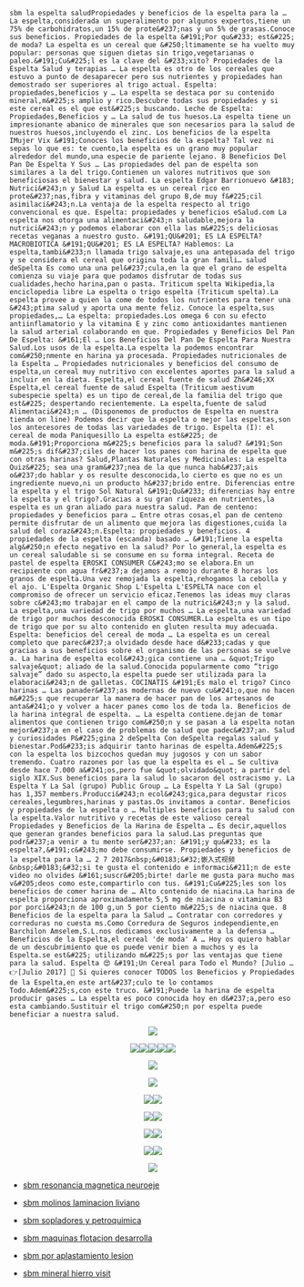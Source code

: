 
```
sbm la espelta saludPropiedades y beneficios de la espelta para la … La espelta,considerada un superalimento por algunos expertos,tiene un 75% de carbohidratos,un 15% de prote&#237;nas y un 5% de grasas.Conoce sus beneficios. Propiedades de la espelta &#191;Por qu&#233; est&#225; de moda? La espelta es un cereal que &#250;ltimamente se ha vuelto muy popular: personas que siguen dietas sin trigo,vegetarianas o paleo.&#191;Cu&#225;l es la clave del &#233;xito? Propiedades de la Espelta Salud y terapias … La espelta es otro de los cereales que estuvo a punto de desaparecer pero sus nutrientes y propiedades han demostrado ser superiores al trigo actual. Espelta: propiedades,beneficios y … La espelta se destaca por su contenido mineral,m&#225;s amplio y rico.Descubre todas sus propiedades y si este cereal es el que est&#225;s buscando. Leche de Espelta: Propiedades,Beneficios y … La salud de tus huesos.La espelta tiene un impresionante abanico de minerales que son necesarios para la salud de nuestros huesos,incluyendo el zinc. Los beneficios de la espelta IMujer Vix &#191;Conoces los beneficios de la espelta? Tal vez ni sepas lo que es: te cuento,la espelta es un grano muy popular alrededor del mundo,una especie de pariente lejano. 8 Beneficios Del Pan De Espelta Y Sus … Las propiedades del pan de espelta son similares a la del trigo.Contienen un valores nutritivos que son beneficiosas el bienestar y salud. La espelta Edgar Barrionuevo &#183; Nutrici&#243;n y Salud La espelta es un cereal rico en prote&#237;nas,fibra y vitaminas del grupo B,de muy f&#225;cil asimilaci&#243;n.La ventaja de la espelta respecto al trigo convencional es que. Espelta: propiedades y beneficios eSalud.com La espelta nos otorga una alimentaci&#243;n saludable,mejora la nutrici&#243;n y podemos elaborar con ella las m&#225;s deliciosas recetas veganas a nuestro gusto. &#191;QU&#201; ES LA ESPELTA? MACROBIOTICA &#191;QU&#201; ES LA ESPELTA? Hablemos: La espelta,tambi&#233;n llamada trigo salvaje,es una antepasada del trigo y se considera el cereal que origina toda la gran famili… salud deSpelta Es como una una pel&#237;cula,en la que el grano de espelta comienza su viaje para que podamos disfrutar de todas sus cualidades,hecho harina,pan o pasta. Triticum spelta Wikipedia,la enciclopedia libre La espelta o trigo espelta (Triticum spelta).La espelta provee a quien la come de todos los nutrientes para tener una &#243;ptima salud y aporta una mente feliz. Conoce la espelta,sus propiedades,… La espelta: propiedades.Los omega 6 con su efecto antiinflamatorio y la vitamina E y zinc como antioxidantes mantienen la salud arterial colaborando en que. Propiedades y Beneficios Del Pan De Espelta: &#161;El … Los Beneficios Del Pan De Espelta Para Nuestra Salud.Los usos de la espelta.La espelta la podemos encontrar com&#250;nmente en harina ya procesada. Propiedades nutricionales de la Espelta … Propiedades nutricionales y beneficios del consumo de espelta,un cereal muy nutritivo con excelentes aportes para la salud a incluir en la dieta. Espelta,el cereal fuente de salud Zh&#246;XX Espelta,el cereal fuente de salud Espelta (Triticum aestivum subespecie spelta) es un tipo de cereal,de la familia del trigo que est&#225; despertando recientemente. La espelta,fuente de salud Alimentaci&#243;n … (Disponemos de productos de Espelta en nuestra tienda on line) Podemos decir que la espelta o mejor las espeltas,son los antecesores de todas las variedades de trigo. Espelta (I): el cereal de moda Paniquesillo La espelta est&#225; de moda.&#191;Proporciona m&#225;s beneficios para la salud? &#191;Son m&#225;s dif&#237;ciles de hacer los panes con harina de espelta que con otras harinas? Salud,Plantas Naturales y Medicinales: La espelta Quiz&#225; sea una gram&#237;nea de la que nunca hab&#237;ais o&#237;do hablar y os resulte desconocida,lo cierto es que no es un ingrediente nuevo,ni un producto h&#237;brido entre. Diferencias entre la espelta y el trigo Sol Natural &#191;Qu&#233; diferencias hay entre la espelta y el trigo?.Gracias a su gran riqueza en nutrientes,la espelta es un gran aliado para nuestra salud. Pan de centeno: propiedades y beneficios para … Entre otras cosas,el pan de centeno permite disfrutar de un alimento que mejora las digestiones,cuida la salud del coraz&#243;n.Espelta: propiedades y beneficios. 4 propiedades de la espelta (escanda) basado … &#191;Tiene la espelta alg&#250;n efecto negativo en la salud? Por lo general,la espelta es un cereal saludable si se consume en su forma integral. Receta de pastel de espelta EROSKI CONSUMER C&#243;mo se elabora.En un recipiente con agua fr&#237;a dejamos a remojo durante 8 horas los granos de espelta.Una vez remojada la espelta,rehogamos la cebolla y el ajo. L'Espelta Organic Shop L'Espelta L'ESPELTA nace con el compromiso de ofrecer un servicio eficaz.Tenemos las ideas muy claras sobre c&#243;mo trabajar en el campo de la nutrici&#243;n y la salud. La espelta,una variedad de trigo por muchos … La espelta,una variedad de trigo por muchos desconocida EROSKI CONSUMER.La espelta es un tipo de trigo que por su alto contenido en gluten resulta muy adecuada. Espelta: beneficios del cereal de moda … La espelta es un cereal completo que parec&#237;a olvidado desde hace d&#233;cadas y que gracias a sus beneficios sobre el organismo de las personas se vuelve a. La harina de espelta ecol&#243;gica contiene una … &quot;Trigo salvaje&quot; aliado de la salud.Conocida popularmente como “trigo salvaje” dado su aspecto,la espelta puede ser utilizada para la elaboraci&#243;n de galletas. COCINATIS &#191;Es malo el trigo? Cinco harinas … Las panader&#237;as modernas de nuevo cu&#241;o,que no hacen m&#225;s que recuperar la manera de hacer pan de los artesanos de anta&#241;o y volver a hacer panes como los de toda la. Beneficios de la harina integral de espelta. … La espelta contiene.dejan de tomar alimentos que contienen trigo com&#250;n y se pasan a la espelta notan mejor&#237;a en el caso de problemas de salud que padec&#237;an. Salud y curiosidades P&#225;gina 2 deSpelta Con deSpelta regalas salud y bienestar.Pod&#233;is adquirir tanto harinas de espelta.Adem&#225;s con la espelta los bizcochos quedan muy jugosos y con un sabor tremendo. Cuatro razones por las que la espelta es el … Se cultiva desde hace 7.000 a&#241;os,pero fue &quot;olvidado&quot; a partir del siglo XIX.Sus beneficios para la salud lo sacaron del ostracismo y. La Espelta Y La Sal (grupo) Public Group … La Espelta Y La Sal (grupo) has 1,357 members.Producci&#243;n ecol&#243;gica,para degustar ricos cereales,legumbres,harinas y pastas.Os invitamos a contar. Beneficios y propiedades de la espelta o … Multiples beneficios para tu salud con la espelta.Valor nutritivo y recetas de este valioso cereal Propiedades y Beneficios de la Harina de Espelta … Es decir,aquellos que generan grandes beneficios para la salud.Las preguntas que podr&#237;a venir a tu mente ser&#237;an: &#191;y qu&#233; es la espelta?,&#191;c&#243;mo debe consumirse. Propiedades y beneficios de la espelta para la … 2 7 2017&nbsp;&#0183;&#32;嵌入式视频&nbsp;&#0183;&#32;si te gusta el contenido e informaci&#211;n de este video no olvides &#161;suscr&#205;birte! darle me gusta para mucho mas v&#205;deos como este,compartirlo con tus. &#191;Cu&#225;les son los beneficios de comer harina de … Alto contenido de niacina.La harina de espelta proporciona aproximadamente 5,5 mg de niacina o vitamina B3 por porci&#243;n de 100 g,un 5 por ciento m&#225;s de niacina que. 8 Beneficios de la espelta para la Salud … Contratar con corredores y correduras no cuesta ms.Como Corredura de Seguros independiente,en Barchilon Amselem,S.L.nos dedicamos exclusivamente a la defensa … Beneficios de la Espelta,el cereal 'de moda' A … Hoy os quiero hablar de un descubrimiento que os puede venir bien a muchos y es la Espelta.se est&#225; utilizando m&#225;s por las ventajas que tiene para la salud. Espelta 😍 &#191;Un Cereal para Todo el Mundo? [Julio … 👉[Julio 2017] 🌾 Si quieres conocer TODOS los Beneficios y Propiedades de la Espelta,en este art&#237;culo te lo contamos Todo.Adem&#225;s,con este truco. &#191;Puede la harina de espelta producir gases … La espelta es poco conocida hoy en d&#237;a,pero eso esta cambiando.Sustituir el trigo com&#250;n por espelta puede beneficiar a nuestra salud. 
```

<div align="center">

<a href="https://es-crusher.shibang-china.com/github&k=sbm+la+espelta+salud"><img src="https://static.shibang-china.com/es/crusher/logo.jpg"></a>

<a href="https://es-crusher.shibang-china.com/github&k=sbm+la+espelta+salud"><img src="https://static.shibang-china.com/es/crusher/index.jpg"></a><a href="https://es-crusher.shibang-china.com/material.htmlgithub&k=sbm+la+espelta+salud"><img src="https://static.shibang-china.com/es/crusher/material.jpg"></a><a href="https://es-crusher.shibang-china.com/application.htmlgithub&k=sbm+la+espelta+salud"><img src="https://static.shibang-china.com/es/crusher/application.jpg"></a><a href="https://es-crusher.shibang-china.com/aboutus.htmlgithub&k=sbm+la+espelta+salud"><img src="https://static.shibang-china.com/es/crusher/aboutus.jpg"></a><a href="https://es-crusher.shibang-china.com/contact.htmlgithub&k=sbm+la+espelta+salud"><img src="https://static.shibang-china.com/es/crusher/contact.jpg"></a>

<a href="https://es-crusher.shibang-china.com/github&k=sbm+la+espelta+salud"><img src="https://static.shibang-china.com/es/crusher/banner.jpg"></a>

<a href="https://swt.shibang-china.com/github&k=sbm+la+espelta+salud"><img src="https://static.shibang-china.com/es/crusher/text.jpg"></a>

<a href="https://swt.shibang-china.com/github&k=sbm+la+espelta+salud"><img src="https://static.shibang-china.com/es/crusher/chat.jpg"></a><a href="https://es-crusher.shibang-china.com/contact.htmlgithub&k=sbm+la+espelta+salud"><img src="https://static.shibang-china.com/es/crusher/message.jpg"></a>

<a href="https://es-crusher.shibang-china.com/products/pe.htmlgithub&k=sbm+la+espelta+salud"><img src="https://static.shibang-china.com/es/crusher/pe.jpg"></a><a href="https://es-crusher.shibang-china.com/products/pf.htmlgithub&k=sbm+la+espelta+salud"><img src="https://static.shibang-china.com/es/crusher/pf.jpg"></a>

<a href="https://es-crusher.shibang-china.com/products/hpt.htmlgithub&k=sbm+la+espelta+salud"><img src="https://static.shibang-china.com/es/crusher/hpt.jpg"></a><a href="https://es-crusher.shibang-china.com/products/vsi.htmlgithub&k=sbm+la+espelta+salud"><img src="https://static.shibang-china.com/es/crusher/vsi.jpg"></a>

<a href="https://es-crusher.shibang-china.com/products/klv.htmlgithub&k=sbm+la+espelta+salud"><img src="https://static.shibang-china.com/es/crusher/klv.jpg"></a><a href="https://es-crusher.shibang-china.com/products/portable.htmlgithub&k=sbm+la+espelta+salud"><img src="https://static.shibang-china.com/es/crusher/portable.jpg"></a>

<a href="https://swt.shibang-china.com/github&k=sbm+la+espelta+salud"><img src="https://static.shibang-china.com/es/crusher/case.jpg"></a>

</div>


* [sbm resonancia magnetica neuroeje](sbm%20resonancia%20magnetica%20neuroeje.md)

* [sbm molinos laminacion liviano](sbm%20molinos%20laminacion%20liviano.md)

* [sbm sopladores y petroquimica](sbm%20sopladores%20y%20petroquimica.md)

* [sbm maquinas flotacion desarrolla](sbm%20maquinas%20flotacion%20desarrolla.md)

* [sbm por aplastamiento lesion](sbm%20por%20aplastamiento%20lesion.md)

* [sbm mineral hierro visit](sbm%20mineral%20hierro%20visit.md)